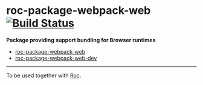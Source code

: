 # roc-package-webpack-web [![Build Status](https://travis-ci.org/rocjs/roc-package-webpack-web.svg?branch=master)](https://travis-ci.org/rocjs/roc-package-webpack-web)

__Package providing support bundling for Browser runtimes__  
- [roc-package-webpack-web](/extensions/roc-package-webpack-web)
- [roc-package-webpack-web-dev](/extensions/roc-package-webpack-web-dev)

---
To be used together with [Roc](https://github.com/rocjs/roc).
